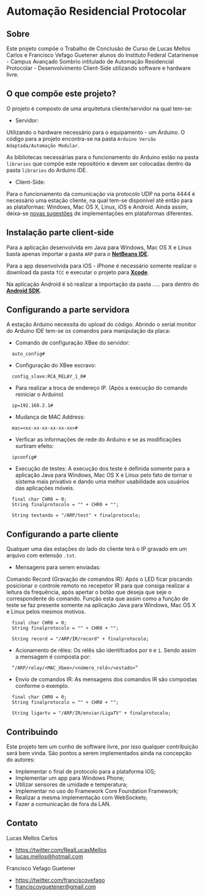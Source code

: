# Automação Residencial Protocolar

Sobre
--------------
Este projeto compõe o Trabalho de Conclusão de Curso de Lucas Mellos Carlos e Francisco Vefago Guetener alunos do Instituto Federal Catarinense - Campus Avançado Sombrio intitulado de Automação Residencial Protocolar - Desenvolvimento Client-Side utilizando software e hardware livre.

O que compõe este projeto?
--------------------------------
O projeto é composto de uma arquitetura cliente/servidor na qual tem-se:
- Servidor:

Utilizando o hardware necessário para o equipamento - um Arduino. O código para a projeto encontra-se na pasta `Arduino Versão Adaptada/Automação Modular`.

As bibliotecas necessárias para o funcionamento do Arduino estão na pasta `libraries` que compõe este repositório e devem ser colocadas dentro da pasta `libraries` do Arduino IDE.

- Client-Side:

Para o funcionamento da comunicação via protocolo UDP na porta 4444 é necessário uma estação cliente, na qual tem-se disponível até então para as plataformas: Windows, Mac OS X, Linux, iOS e Android. Ainda assim, deixa-se [novas sugestões](#contribuindo) de implementações em plataformas diferentes.

Instalação parte client-side
-------------------------------

Para a aplicação desenvolvida em Java para Windows, Mac OS X e Linux basta apenas importar a pasta `ARP` para o **[NetBeans IDE](https://netbeans.org/)**.

Para a app desenvolvida para iOS - iPhone é necessário somente realizar o download da pasta `TCC` e executar o projeto para **[Xcode](https://developer.apple.com/xcode/downloads/)**.

Na aplicação Android é só realizar a importação da pasta ..... para dentro do **[Android SDK](http://developer.android.com/sdk/index.html)**.

Configurando a parte servidora
------------------------------------

A estação Arduino necessita do upload do código. Abrindo o serial monitor do Arduino IDE tem-se os comandos para manipulação da placa:

- Comando de configuração XBee do servidor:

```
  auto_config#
```

- Configuração do XBee escravo:

```
  config_slave:RCA_RELAY_1_0#
```
  
-  Para realizar a troca de endereço IP. (Após a execução do comando reiniciar o Arduino)
```
  ip=192.168.2.1#
```
  
- Mudança de MAC Address:
```
  mac=<xx-xx-xx-xx-xx-xx>#
```

- Verficar as informações de rede do Arduino e se as modificações surtiram efeito:
```
  ipconfig#
```

- Execução de testes:
A execução dos teste é definida somente para a aplicação Java para Windows, Mac OS X e Linux pelo fato de tornar o sistema mais privativo e dando uma melhor usabilidade aos usuários das aplicações móveis.
```
  final char CHR0 = 0;
  String finalprotocolo = "" + CHR0 + "";
  
  String testando = "/ARP/test" + finalprotocolo;
```

Configurando a parte cliente
-------------------------------------

Qualquer uma das estações do lado do cliente terá o IP gravado em um arquivo com extensão `.txt`.

- Mensagens para serem enviadas:

Comando Record (Gravação de comandos IR):
Após o LED ficar piscando posicionar o controle remoto no recepetor IR para que consiga realizar a leitura da frequência, após apertar o botão que deseja que seje o correspondente do comando. Função esta que assim como a função de teste se faz presente somente na aplicação Java para Windows, Mac OS X e Linux pelos mesmos motivos.
```
  final char CHR0 = 0;
  String finalprotocolo = "" + CHR0 + "";
  
  String record = "/ARP/IR/record" + finalprotocolo;
```

- Acionamento de rêles:
Os relês são identifcados por `0` e `1`. Sendo assim a mensagem é composta por:
```
  “/ARP/relay/<MAC_Xbee>/<número_relê>/<estado>”
```
- Envio de comandos IR:
As mensagens dos comandos IR  são compostas conforme o exemplo.
```
  final char CHR0 = 0;
  String finalprotocolo = "" + CHR0 + "";
  
  String ligartv = "/ARP/IR/enviar/LigaTV" + finalprotocolo;
```

Contribuindo
------------
Este projeto tem um cunho de software livre, por isso qualquer contribuição será bem vinda.
São pontos a serem implementados ainda na concepção do autores:
- Implementar o final de protocolo para a plataforma iOS;
- Implementar um app para Windows Phone;
- Utilizar sensores de umidade e temperatura;
- Implementar no uso do Framework Core Foundation Framework;
- Realizar a mesma implementação com WebSockets;
- Fazer a comunicação de fora da LAN.

Contato
-------------
Lucas Mellos Carlos
- https://twitter.com/RealLucasMellos
- lucas.mellos@hotmail.com

Francisco Vefago Guetener
- https://twitter.com/franciscovefago
- franciscovguetener@gmail.com
